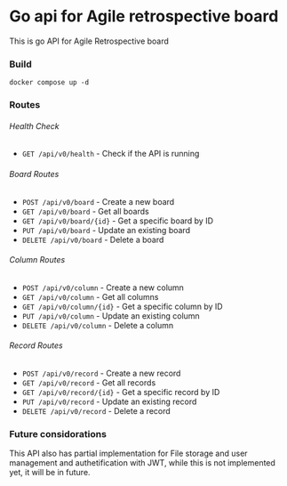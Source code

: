 # Go api for Agile retrospective board

This is go API for Agile Retrospective board


### Build

```
docker compose up -d
```

### Routes

###### Health Check
- `GET /api/v0/health` - Check if the API is running

###### Board Routes
- `POST /api/v0/board` - Create a new board
- `GET /api/v0/board` - Get all boards
- `GET /api/v0/board/{id}` - Get a specific board by ID
- `PUT /api/v0/board` - Update an existing board
- `DELETE /api/v0/board` - Delete a board

###### Column Routes
- `POST /api/v0/column` - Create a new column
- `GET /api/v0/column` - Get all columns
- `GET /api/v0/column/{id}` - Get a specific column by ID
- `PUT /api/v0/column` - Update an existing column
- `DELETE /api/v0/column` - Delete a column

###### Record Routes
- `POST /api/v0/record` - Create a new record
- `GET /api/v0/record` - Get all records
- `GET /api/v0/record/{id}` - Get a specific record by ID
- `PUT /api/v0/record` - Update an existing record
- `DELETE /api/v0/record` - Delete a record

### Future considorations

This API also has partial implementation for File storage and user management and authetification with JWT, while this is not implemented yet, it will be in future.
